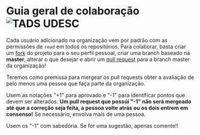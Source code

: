 # Guia geral de colaboração ![TADS UDESC](https://img.shields.io/badge/TADS-UDESC-brightgreen.svg)

Cada usuário adicionado na organização vem por padrão com as permissões de `read` em todos os repositórios. Para colaborar, basta criar um [fork](https://help.github.com/articles/fork-a-repo/) do projeto para o seu perfil pessoal, criar uma branch baseado na **master**, alterar o que desejar e abrir um [pull request](https://help.github.com/articles/using-pull-requests/) para a branch master da organização!  </br>

Teremos como premissa para mergear os pull requests obter a avaliação de pelo menos uma pessoa que faça parte da organização. </br>

Usem as notações "+1" para aprovado e "-1" para identificar pontos que devem ser alterados. **Um pull request que possúi "-1" não será mergeado até que a correção seja feita, a pessoa volte atrás ou os dois entrem em consenso!** Se necessário, envolva mais de uma pessoa.

Usem os "-1" com sabedoria. Se for uma sugestão, apenas comente!!
